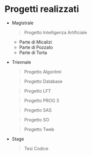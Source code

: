 # Progetti realizzati



* Magistrale
  > Progetto Intelligenza Artificiale
    * Parte di Micalizi
    * Parte di Pozzato
    * Parte di Torta



* Triennale
  > Progetto Algoritmi
  
  > Progetto Database
  
  > Progetto LFT
  
  > Progetto PROG 3
  
  > Progetto SAS
  
  > Progetto SO
  
  > Progetto Tweb

* Stage
  > Tesi
  > Codice
